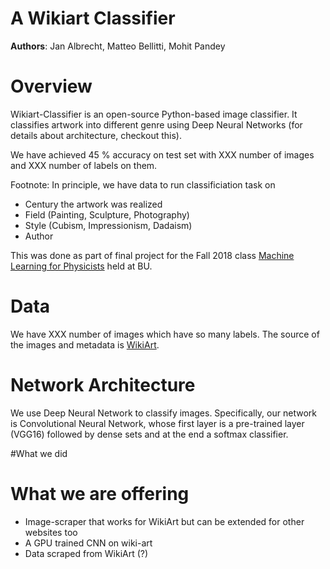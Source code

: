# A Wikiart Classifier

**Authors**: Jan Albrecht, Matteo Bellitti, Mohit Pandey


# Overview

Wikiart-Classifier is an open-source Python-based image classifier. It classifies artwork into different genre using Deep Neural Networks (for details about architecture, checkout this).  

We have achieved 45 % accuracy on test set with XXX number of images and XXX number of labels on them.


Footnote:
In principle, we have data to run classificiation task on
- Century the artwork was realized
- Field (Painting, Sculpture, Photography)
- Style (Cubism, Impressionism, Dadaism)
- Author



This was done as part of final project for the Fall 2018 class
[Machine Learning for Physicists](https://physics.bu.edu/~pankajm/PY895-ML.html) held at BU.





# Data 

We have XXX number of images which have so many labels.  The source of the images and metadata is
[WikiArt](https://www.wikiart.org/). 

 

# Network Architecture

We use Deep Neural Network to classify images. Specifically, our network is Convolutional Neural Network, whose first layer is a pre-trained layer (VGG16) followed by dense sets and at the end a softmax classifier.



#What we did





# What we are offering

- Image-scraper that works for WikiArt but can be extended for other websites too
- A GPU trained CNN on wiki-art
- Data scraped from WikiArt (?)
